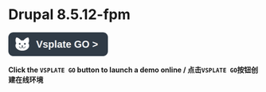 # Drupal 8.5.12-fpm

<a href="https://www.vsplate.com/?docker-compose=https://github.com/vsplate/dcenvs/drupal/8.5.12-fpm"><img alt="VSPLATE GO" src="https://raw.githubusercontent.com/vsplate/images/master/vsgo_btn.png" width="200px"></a>

**Click the `VSPLATE GO` button to launch a demo online / 点击`VSPLATE GO`按钮创建在线环境**